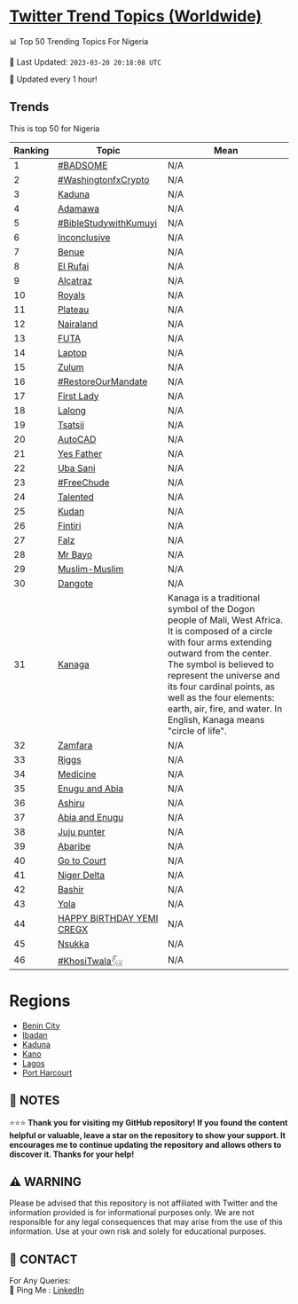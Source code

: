[Twitter Trend Topics (Worldwide)](https://github.com/ErcinDedeoglu/Twitter-Trend-Topics)
==========


📊 Top 50 Trending Topics For Nigeria

📆 Last Updated: `2023-03-20 20:18:08 UTC`

🔧 Updated every 1 hour!


## Trends

This is top 50 for Nigeria

| Ranking | Topic | Mean |
| ------- | ------------ | ------------ |
| 1 | [#BADSOME](http://twitter.com/search?q=%23BADSOME) | N/A |
| 2 | [#WashingtonfxCrypto](http://twitter.com/search?q=%23WashingtonfxCrypto) | N/A |
| 3 | [Kaduna](http://twitter.com/search?q=Kaduna) | N/A |
| 4 | [Adamawa](http://twitter.com/search?q=Adamawa) | N/A |
| 5 | [#BibleStudywithKumuyi](http://twitter.com/search?q=%23BibleStudywithKumuyi) | N/A |
| 6 | [Inconclusive](http://twitter.com/search?q=Inconclusive) | N/A |
| 7 | [Benue](http://twitter.com/search?q=Benue) | N/A |
| 8 | [El Rufai](http://twitter.com/search?q=El+Rufai) | N/A |
| 9 | [Alcatraz](http://twitter.com/search?q=Alcatraz) | N/A |
| 10 | [Royals](http://twitter.com/search?q=Royals) | N/A |
| 11 | [Plateau](http://twitter.com/search?q=Plateau) | N/A |
| 12 | [Nairaland](http://twitter.com/search?q=Nairaland) | N/A |
| 13 | [FUTA](http://twitter.com/search?q=FUTA) | N/A |
| 14 | [Laptop](http://twitter.com/search?q=Laptop) | N/A |
| 15 | [Zulum](http://twitter.com/search?q=Zulum) | N/A |
| 16 | [#RestoreOurMandate](http://twitter.com/search?q=%23RestoreOurMandate) | N/A |
| 17 | [First Lady](http://twitter.com/search?q=First+Lady) | N/A |
| 18 | [Lalong](http://twitter.com/search?q=Lalong) | N/A |
| 19 | [Tsatsii](http://twitter.com/search?q=Tsatsii) | N/A |
| 20 | [AutoCAD](http://twitter.com/search?q=AutoCAD) | N/A |
| 21 | [Yes Father](http://twitter.com/search?q=Yes+Father) | N/A |
| 22 | [Uba Sani](http://twitter.com/search?q=Uba+Sani) | N/A |
| 23 | [#FreeChude](http://twitter.com/search?q=%23FreeChude) | N/A |
| 24 | [Talented](http://twitter.com/search?q=Talented) | N/A |
| 25 | [Kudan](http://twitter.com/search?q=Kudan) | N/A |
| 26 | [Fintiri](http://twitter.com/search?q=Fintiri) | N/A |
| 27 | [Falz](http://twitter.com/search?q=Falz) | N/A |
| 28 | [Mr Bayo](http://twitter.com/search?q=Mr+Bayo) | N/A |
| 29 | [Muslim-Muslim](http://twitter.com/search?q=Muslim-Muslim) | N/A |
| 30 | [Dangote](http://twitter.com/search?q=Dangote) | N/A |
| 31 | [Kanaga](http://twitter.com/search?q=Kanaga) | Kanaga is a traditional symbol of the Dogon people of Mali, West Africa. It is composed of a circle with four arms extending outward from the center. The symbol is believed to represent the universe and its four cardinal points, as well as the four elements: earth, air, fire, and water. In English, Kanaga means "circle of life". |
| 32 | [Zamfara](http://twitter.com/search?q=Zamfara) | N/A |
| 33 | [Riggs](http://twitter.com/search?q=Riggs) | N/A |
| 34 | [Medicine](http://twitter.com/search?q=Medicine) | N/A |
| 35 | [Enugu and Abia](http://twitter.com/search?q=Enugu+and+Abia) | N/A |
| 36 | [Ashiru](http://twitter.com/search?q=Ashiru) | N/A |
| 37 | [Abia and Enugu](http://twitter.com/search?q=Abia+and+Enugu) | N/A |
| 38 | [Juju punter](http://twitter.com/search?q=Juju+punter) | N/A |
| 39 | [Abaribe](http://twitter.com/search?q=Abaribe) | N/A |
| 40 | [Go to Court](http://twitter.com/search?q=Go+to+Court) | N/A |
| 41 | [Niger Delta](http://twitter.com/search?q=Niger+Delta) | N/A |
| 42 | [Bashir](http://twitter.com/search?q=Bashir) | N/A |
| 43 | [Yola](http://twitter.com/search?q=Yola) | N/A |
| 44 | [HAPPY BIRTHDAY YEMI CREGX](http://twitter.com/search?q=HAPPY+BIRTHDAY+YEMI+CREGX) | N/A |
| 45 | [Nsukka](http://twitter.com/search?q=Nsukka) | N/A |
| 46 | [#KhosiTwala𓃵](http://twitter.com/search?q=%23KhosiTwala%f0%93%83%b5) | N/A |



# Regions

* [Benin City](</Nigeria/Benin City.md>)
* [Ibadan](</Nigeria/Ibadan.md>)
* [Kaduna](</Nigeria/Kaduna.md>)
* [Kano](</Nigeria/Kano.md>)
* [Lagos](</Nigeria/Lagos.md>)
* [Port Harcourt](</Nigeria/Port Harcourt.md>)



## 📝 NOTES

⭐⭐⭐ **Thank you for visiting my GitHub repository! If you found the content helpful or valuable, leave a star on the repository to show your support. It encourages me to continue updating the repository and allows others to discover it. Thanks for your help!**


## ⚠️ WARNING

Please be advised that this repository is not affiliated with Twitter and the information provided is for informational purposes only. We are not responsible for any legal consequences that may arise from the use of this information. Use at your own risk and solely for educational purposes.


## 📨 CONTACT

 For Any Queries:  
            🏓 Ping Me : [LinkedIn](https://www.linkedin.com/in/ercindedeoglu/)
